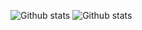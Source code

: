 ![Github stats](https://github-readme-stats.vercel.app/api?username=onweru&count_private=true&show_icons=true&bg_color=202331&text_color=eeeeee&title_color=ff9d0a&icon_color=30d158&layout=compact&line_height=27&hide=commits,contribs&hide_title=true)
![Github stats](https://github-readme-stats.vercel.app/api/top-langs/?username=onweru&count_private=false&show_icons=true&bg_color=202331&text_color=eeeeee&title_color=ff9d0a&icon_color=30d158&langs_count=6&hide_title=true&layout=compact)
